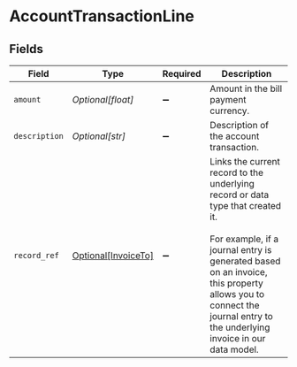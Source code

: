 # AccountTransactionLine


## Fields

| Field                                                                                                                                                                                                                                                   | Type                                                                                                                                                                                                                                                    | Required                                                                                                                                                                                                                                                | Description                                                                                                                                                                                                                                             |
| ------------------------------------------------------------------------------------------------------------------------------------------------------------------------------------------------------------------------------------------------------- | ------------------------------------------------------------------------------------------------------------------------------------------------------------------------------------------------------------------------------------------------------- | ------------------------------------------------------------------------------------------------------------------------------------------------------------------------------------------------------------------------------------------------------- | ------------------------------------------------------------------------------------------------------------------------------------------------------------------------------------------------------------------------------------------------------- |
| `amount`                                                                                                                                                                                                                                                | *Optional[float]*                                                                                                                                                                                                                                       | :heavy_minus_sign:                                                                                                                                                                                                                                      | Amount in the bill payment currency.                                                                                                                                                                                                                    |
| `description`                                                                                                                                                                                                                                           | *Optional[str]*                                                                                                                                                                                                                                         | :heavy_minus_sign:                                                                                                                                                                                                                                      | Description of the account transaction.                                                                                                                                                                                                                 |
| `record_ref`                                                                                                                                                                                                                                            | [Optional[InvoiceTo]](../../models/shared/invoiceto.md)                                                                                                                                                                                                 | :heavy_minus_sign:                                                                                                                                                                                                                                      | Links the current record to the underlying record or data type that created it. <br/><br/>For example, if a journal entry is generated based on an invoice, this property allows you to connect the journal entry to the underlying invoice in our data model.  |